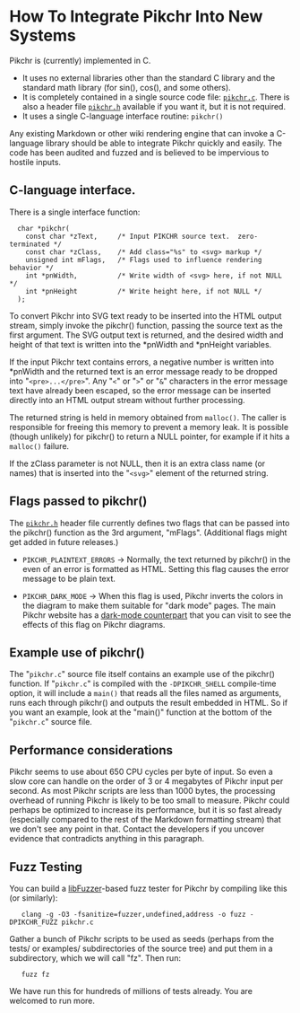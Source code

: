 # How To Integrate Pikchr Into New Systems

Pikchr is (currently) implemented in C.

  *  It uses no external libraries other than the standard C library and
     the standard math library (for sin(), cos(), and some others).
  *  It is completely contained in a single source code file:
     [`pikchr.c`](/file/pikchr.c).  There is also a header file
     [`pikchr.h`](/file/pikchr.h) available if you want it, but it is not
     required.
  *  It uses a single C-language interface routine: `pikchr()`

Any existing Markdown or other wiki rendering engine that can invoke
a C-language library should be able to integrate Pikchr quickly and
easily.  The code has been audited and fuzzed and is
believed to be impervious to hostile inputs.

## C-language interface.

There is a single interface function:

~~~~
  char *pikchr(
    const char *zText,     /* Input PIKCHR source text.  zero-terminated */
    const char *zClass,    /* Add class="%s" to <svg> markup */
    unsigned int mFlags,   /* Flags used to influence rendering behavior */
    int *pnWidth,          /* Write width of <svg> here, if not NULL */
    int *pnHeight          /* Write height here, if not NULL */
  );
~~~~

To convert Pikchr into SVG text ready to be inserted into the HTML output
stream, simply invoke the pikchr() function, passing the source text
as the first argument.  The SVG output text is returned, and the desired
width and height of that text is written into the *pnWidth and *pnHeight
variables.

If the input Pikchr text contains errors, a negative number is
written into *pnWidth and the returned text is an error message ready
to be dropped into "`<pre>...</pre>`".  Any "`<`" or "`>`" or
"`&`" characters in the error message text have already been escaped,
so the error message can be inserted directly into an HTML output stream
without further processing.

The returned string is held in memory obtained from `malloc()`.  The caller
is responsible for freeing this memory to prevent a memory leak.  It is
possible (though unlikely) for pikchr() to return a NULL pointer, for
example if it hits a `malloc()` failure.

If the zClass parameter is not NULL, then it is an extra class name
(or names) that is inserted into the "`<svg>`" element of the returned
string.

## Flags passed to pikchr()

The [`pikchr.h`](/file/pikchr.h) header file currently defines two flags
that can be passed into the pikchr() function as the 3rd argument, "mFlags".
(Additional flags might get added in future releases.)

   *  `PIKCHR_PLAINTEXT_ERRORS` &rarr;
      Normally, the text returned by pikchr() in the even of an error
      is formatted as HTML.  Setting this flag causes the error message
      to be plain text.

   *  `PIKCHR_DARK_MODE` &rarr;
      When this flag is used,  Pikchr inverts the colors in the diagram
      to make them suitable for "dark mode" pages.  The main Pikchr
      website has a
      [dark-mode counterpart](https://pikchr.org/darkmode/doc/trunk/homepage.md)
      that you can visit to see the effects of this flag on Pikchr diagrams.

## Example use of pikchr()

The "`pikchr.c`" source file itself contains an example use of the
pikchr() function.  If "`pikchr.c`" is compiled with the `-DPIKCHR_SHELL`
compile-time option, it will include a `main()` that reads all the
files named as arguments, runs each through pikchr() and outputs
the result embedded in HTML.  So if you want an example, look at the
"main()" function at the bottom of the "`pikchr.c`" source file.

## Performance considerations

Pikchr seems to use about 650 CPU cycles per byte of input.  So even
a slow core can handle on the order of 3 or 4 megabytes of Pikchr input
per second.  As most Pikchr scripts are less than 1000 bytes, the processing
overhead of running Pikchr is likely to be too small to measure.  Pikchr
could perhaps be optimized to increase its performance, but it is so fast
already (especially compared to the rest of the Markdown formatting
stream) that we don't see any point in that.  Contact the developers if
you uncover evidence that contradicts anything in this paragraph.

## Fuzz Testing

You can build a [libFuzzer][1]-based fuzz tester for Pikchr by
compiling like this (or similarly):

~~~~
   clang -g -O3 -fsanitize=fuzzer,undefined,address -o fuzz -DPIKCHR_FUZZ pikchr.c
~~~~

Gather a bunch of Pikchr scripts to be used as seeds (perhaps from the
tests/ or examples/ subdirectories of the source tree) and put them in
a subdirectory, which we will call "fz".  Then run:

~~~~
   fuzz fz
~~~~

We have run this for hundreds of millions of tests already.  You
are welcomed to run more.


[1]: https://www.llvm.org/docs/LibFuzzer.html
